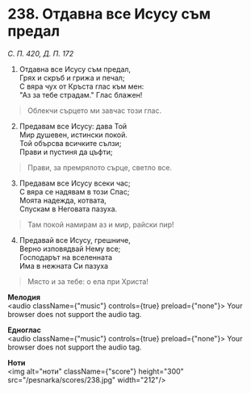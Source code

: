 # 238. Отдавна все Исусу съм предал

_С. П. 420, Д. П. 172_

1. Отдавна все Исусу съм предал,  
Грях и скръб и грижа и печал;  
С вяра чух от Кръста глас към мен:  
"Аз за тебе страдам." Глас блажен!  

> Облекчи сърцето ми завчас този глас.  

2. Предавам все Исусу: дава Той  
Мир душевен, истински покой.  
Той обърсва всичките сълзи;  
Прави и пустиня да цъфти;  

> Прави, за премрялото сърце, светло все.  

3. Предавам все Исусу всеки час;  
С вяра се надявам в този Спас;  
Моята надежда, котвата,  
Спускам в Неговата пазуха.  

> Там покой намирам аз и мир, райски пир!

4. Предавай все Исусу, грешниче,  
Верно изповядвай Нему все;  
Господарът на вселенната  
Има в нежната Си пазуха  

> Място и за тебе: о ела при Христа!

**Мелодия**  
<audio className={"music"} controls={true} preload={"none"}>
    <source src="/pesnarka/mp3/238.mp3" type="audio/mpeg"/>
    Your browser does not support the audio tag.
</audio>

**Едноглас**  
<audio className={"music"} controls={true} preload={"none"}>
    <source src="/pesnarka/transp/238.mp3" type="audio/mpeg"/>
    Your browser does not support the audio tag.
</audio>

**Ноти**  
<img alt="ноти" className={"score"} height="300" src="/pesnarka/scores/238.jpg" width="212"/>
